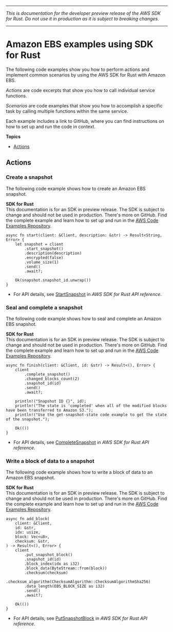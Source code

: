 --------

 *This is documentation for the developer preview release of the AWS SDK for Rust\. Do not use it in production as it is subject to breaking changes\.* 

--------

# Amazon EBS examples using SDK for Rust<a name="rust_ebs_code_examples"></a>

The following code examples show you how to perform actions and implement common scenarios by using the AWS SDK for Rust with Amazon EBS\.

*Actions* are code excerpts that show you how to call individual service functions\.

*Scenarios* are code examples that show you how to accomplish a specific task by calling multiple functions within the same service\.

Each example includes a link to GitHub, where you can find instructions on how to set up and run the code in context\.

**Topics**
+ [Actions](#actions)

## Actions<a name="actions"></a>

### Create a snapshot<a name="ebs_StartSnapshot_rust_topic"></a>

The following code example shows how to create an Amazon EBS snapshot\.

**SDK for Rust**  
This documentation is for an SDK in preview release\. The SDK is subject to change and should not be used in production\.
 There's more on GitHub\. Find the complete example and learn how to set up and run in the [AWS Code Examples Repository](https://github.com/awsdocs/aws-doc-sdk-examples/tree/main/rust_dev_preview/ebs#code-examples)\. 
  

```
async fn start(client: &Client, description: &str) -> Result<String, Error> {
    let snapshot = client
        .start_snapshot()
        .description(description)
        .encrypted(false)
        .volume_size(1)
        .send()
        .await?;

    Ok(snapshot.snapshot_id.unwrap())
}
```
+  For API details, see [StartSnapshot](https://docs.rs/releases/search?query=aws-sdk) in *AWS SDK for Rust API reference*\. 

### Seal and complete a snapshot<a name="ebs_CompleteSnapshot_rust_topic"></a>

The following code example shows how to seal and complete an Amazon EBS snapshot\.

**SDK for Rust**  
This documentation is for an SDK in preview release\. The SDK is subject to change and should not be used in production\.
 There's more on GitHub\. Find the complete example and learn how to set up and run in the [AWS Code Examples Repository](https://github.com/awsdocs/aws-doc-sdk-examples/tree/main/rust_dev_preview/ebs#code-examples)\. 
  

```
async fn finish(client: &Client, id: &str) -> Result<(), Error> {
    client
        .complete_snapshot()
        .changed_blocks_count(2)
        .snapshot_id(id)
        .send()
        .await?;

    println!("Snapshot ID {}", id);
    println!("The state is 'completed' when all of the modified blocks have been transferred to Amazon S3.");
    println!("Use the get-snapshot-state code example to get the state of the snapshot.");

    Ok(())
}
```
+  For API details, see [CompleteSnapshot](https://docs.rs/releases/search?query=aws-sdk) in *AWS SDK for Rust API reference*\. 

### Write a block of data to a snapshot<a name="ebs_PutSnapshotBlock_rust_topic"></a>

The following code example shows how to write a block of data to an Amazon EBS snapshot\.

**SDK for Rust**  
This documentation is for an SDK in preview release\. The SDK is subject to change and should not be used in production\.
 There's more on GitHub\. Find the complete example and learn how to set up and run in the [AWS Code Examples Repository](https://github.com/awsdocs/aws-doc-sdk-examples/tree/main/rust_dev_preview/ebs#code-examples)\. 
  

```
async fn add_block(
    client: &Client,
    id: &str,
    idx: usize,
    block: Vec<u8>,
    checksum: &str,
) -> Result<(), Error> {
    client
        .put_snapshot_block()
        .snapshot_id(id)
        .block_index(idx as i32)
        .block_data(ByteStream::from(block))
        .checksum(checksum)
        .checksum_algorithm(ChecksumAlgorithm::ChecksumAlgorithmSha256)
        .data_length(EBS_BLOCK_SIZE as i32)
        .send()
        .await?;

    Ok(())
}
```
+  For API details, see [PutSnapshotBlock](https://docs.rs/releases/search?query=aws-sdk) in *AWS SDK for Rust API reference*\. 